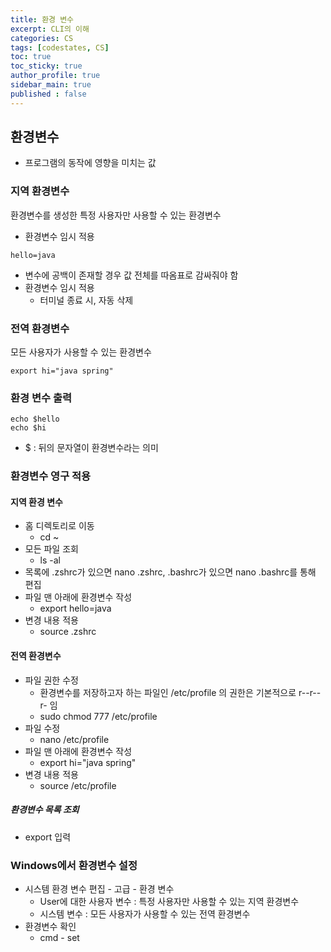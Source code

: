 ```yaml
---
title: 환경 변수
excerpt: CLI의 이해
categories: CS
tags: [codestates, CS]
toc: true
toc_sticky: true
author_profile: true
sidebar_main: true
published : false
---
```


## 환경변수
- 프로그램의 동작에 영향을 미치는 값

### 지역 환경변수 

환경변수를 생성한 특정 사용자만 사용할 수 있는 환경변수

- 환경변수 임시 적용
```
hello=java
```
- 변수에 공백이 존재할 경우 값 전체를 따옴표로 감싸줘야 함
- 환경변수 임시 적용
  - 터미널 종료 시, 자동 삭제

### 전역 환경변수 
모든 사용자가 사용할 수 있는 환경변수

```
export hi="java spring"
```

### 환경 변수 출력
```
echo $hello
echo $hi
```
- $ : 뒤의 문자열이 환경변수라는 의미


### 환경변수 영구 적용

#### 지역 환경 변수
- 홈 디렉토리로 이동 
  - cd ~
- 모든 파일 조회
  - ls -al
- 목록에 .zshrc가 있으면 nano .zshrc, .bashrc가 있으면 nano .bashrc를 통해 편집
- 파일 맨 아래에 환경변수 작성
  - export hello=java
- 변경 내용 적용
  - source .zshrc

#### 전역 환경변수
- 파일 권한 수정
  - 환경변수를 저장하고자 하는 파일인 /etc/profile 의 권한은 기본적으로 r--r--r- 임
  - sudo chmod 777 /etc/profile
- 파일 수정
  - nano /etc/profile
- 파일 맨 아래에 환경변수 작성
  - export hi="java spring"
- 변경 내용 적용
  - source /etc/profile

##### 환경변수 목록 조회
- export 입력

### Windows에서 환경변수 설정
- 시스템 환경 변수 편집 - 고급 - 환경 변수
  - User에 대한 사용자 변수 : 특정 사용자만 사용할 수 있는 지역 환경변수 
  - 시스템 변수 : 모든 사용자가 사용할 수 있는 전역 환경변수
- 환경변수 확인 
  - cmd - set 